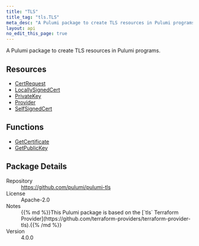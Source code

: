```yaml
---
title: "TLS"
title_tag: "tls.TLS"
meta_desc: "A Pulumi package to create TLS resources in Pulumi programs."
layout: api
no_edit_this_page: true
---
```


<!-- WARNING: this file was generated by Pulumi Docs Generator. -->
<!-- Do not edit by hand unless you're certain you know what you are doing! -->

A Pulumi package to create TLS resources in Pulumi programs.

<h2 id="resources">Resources</h2>
<ul class="api">
    <li><a href="certrequest" title="CertRequest"><span class="api-symbol api-symbol--resource"></span>CertRequest</a></li>
    <li><a href="locallysignedcert" title="LocallySignedCert"><span class="api-symbol api-symbol--resource"></span>LocallySignedCert</a></li>
    <li><a href="privatekey" title="PrivateKey"><span class="api-symbol api-symbol--resource"></span>PrivateKey</a></li>
    <li><a href="provider" title="Provider"><span class="api-symbol api-symbol--resource"></span>Provider</a></li>
    <li><a href="selfsignedcert" title="SelfSignedCert"><span class="api-symbol api-symbol--resource"></span>SelfSignedCert</a></li>
</ul>

<h2 id="functions">Functions</h2>
<ul class="api">
    <li><a href="getcertificate" title="GetCertificate"><span class="api-symbol api-symbol--function"></span>GetCertificate</a></li>
    <li><a href="getpublickey" title="GetPublicKey"><span class="api-symbol api-symbol--function"></span>GetPublicKey</a></li>
</ul>

<h2 id="package-details">Package Details</h2>
<dl class="package-details">
	<dt>Repository</dt>
	<dd><a href="https://github.com/pulumi/pulumi-tls">https://github.com/pulumi/pulumi-tls</a></dd>
	<dt>License</dt>
	<dd>Apache-2.0</dd>
	<dt>Notes</dt>
	<dd>{{% md %}}This Pulumi package is based on the [`tls` Terraform Provider](https://github.com/terraform-providers/terraform-provider-tls).{{% /md %}}</dd>
	<dt>Version</dt>
	<dd>4.0.0</dd>
</dl>

